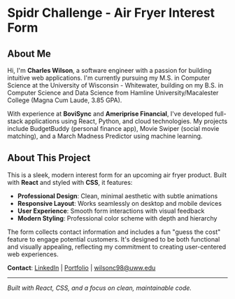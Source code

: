 # Spidr Challenge - Air Fryer Interest Form

## About Me

Hi, I'm **Charles Wilson**, a software engineer with a passion for building intuitive web applications. I'm currently pursuing my M.S. in Computer Science at the University of Wisconsin - Whitewater, building on my B.S. in Computer Science and Data Science from Hamline University/Macalester College (Magna Cum Laude, 3.85 GPA).

With experience at **BoviSync** and **Ameriprise Financial**, I've developed full-stack applications using React, Python, and cloud technologies. My projects include BudgetBuddy (personal finance app), Movie Swiper (social movie matching), and a March Madness Predictor using machine learning.

## About This Project

This is a sleek, modern interest form for an upcoming air fryer product. Built with **React** and styled with **CSS**, it features:

- **Professional Design**: Clean, minimal aesthetic with subtle animations
- **Responsive Layout**: Works seamlessly on desktop and mobile devices
- **User Experience**: Smooth form interactions with visual feedback
- **Modern Styling**: Professional color scheme with depth and hierarchy

The form collects contact information and includes a fun "guess the cost" feature to engage potential customers. It's designed to be both functional and visually appealing, reflecting my commitment to creating user-centered web experiences.

**Contact**: [LinkedIn](https://linkedin.com/in/charles-wilson) | [Portfolio](https://chazwilson01.github.io) | wilsonc98@uww.edu

---

*Built with React, CSS, and a focus on clean, maintainable code.*
